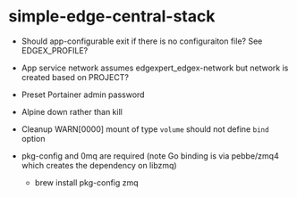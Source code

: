 # simple-edge-central-stack

- Should app-configurable exit if there is no configuraiton file? See EDGEX_PROFILE?
- App service network assumes edgexpert_edgex-network but network is created based on PROJECT?
- Preset Portainer admin password
- Alpine down rather than kill
- Cleanup WARN[0000] mount of type `volume` should not define `bind` option

- pkg-config and 0mq are required (note Go binding is via pebbe/zmq4 which creates the dependency on libzmq)
  - brew install pkg-config zmq
